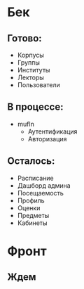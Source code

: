 # Бек
## Готово:
- Корпусы
- Группы
- Институты
- Лекторы
- Пользователи

## В процессе:
- mufln
  - Аутентификация
  - Авторизация


## Осталось:
- Расписание
- Дашборд админа
- Посещаемость
- Профиль
- Оценки
- Предметы
- Кабинеты

# Фронт
## Ждем